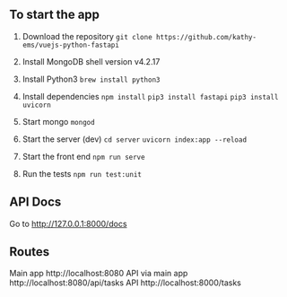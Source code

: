 ## To start the app
1. Download the repository
`git clone https://github.com/kathy-ems/vuejs-python-fastapi`

2. Install MongoDB shell version v4.2.17

2. Install Python3
`brew install python3`

3. Install dependencies
`npm install`
`pip3 install fastapi`
`pip3 install uvicorn`

4. Start mongo
`mongod`

5. Start the server (dev)
`cd server`
`uvicorn index:app --reload`

6. Start the front end
`npm run serve`

7. Run the tests
`npm run test:unit`

## API Docs
Go to http://127.0.0.1:8000/docs


## Routes
Main app http://localhost:8080
API via main app http://localhost:8080/api/tasks
API http://localhost:8000/tasks
